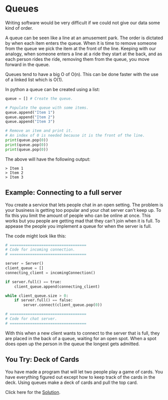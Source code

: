 # Queues
Writing software would be very difficult if we could not give our data some kind of order. 

A queue can be seen like a line at an amusement park. The order is dictated by when each item enters the queue. When it is time to remove someone from the queue we pick the item at the front of the line. Keeping with our analogy, when someone enters a line at a ride they start at the back, and as each person rides the ride, removing them from the queue, you move forward in the queue.

Queues tend to have a big O of O(n). This can be done faster with the use of a linked list which is O(1).

In python a queue can be created using a list:
```python
queue = [] # Create the queue.

# Populate the queue with some items.
queue.append("Item 1")
queue.append("Item 2")
queue.append("Item 3")

# Remove an item and print it.
# An index of 0 is needed because it is the front of the line.
print(queue.pop(0))
print(queue.pop(0))
print(queue.pop(0))
```
The above will have the following output:
```
> Item 1
> Item 2
> Item 3
```

## Example: Connecting to a full server
You create a service that lets people chat in an open setting. The problem is your business is getting too popular and your chat server can't keep up. To fix this you limit the amount of people who can be online at once. This works but you people are getting mad that they can't join when it is full. To appease the people you implement a queue for when the server is full.

The code might look like this:
```python
# ==================================
# Code for incoming connection.
# ==================================

server = Server()
client_queue = []
connecting_client = incomingConnection()

if server.full() == true:
	client_queue.append(connecting_client)

while client_queue.size > 0:
	if server.full() == false:
		server.connect(client_queue.pop(0))

# ==================================
# Code for chat server.
# ==================================
```

With this when a new client wants to connect to the server that is full, they are placed in the back of a queue, waiting for an open spot. When a spot does open up the person in the queue the longest gets admitted.

## You Try: Deck of Cards
You have made a program that will let two people play a game of cards. You have everything figured out except how to keep track of the cards in the deck.
Using queues make a deck of cards and pull the top card.

Click here for the [Solution](1-answer.md).